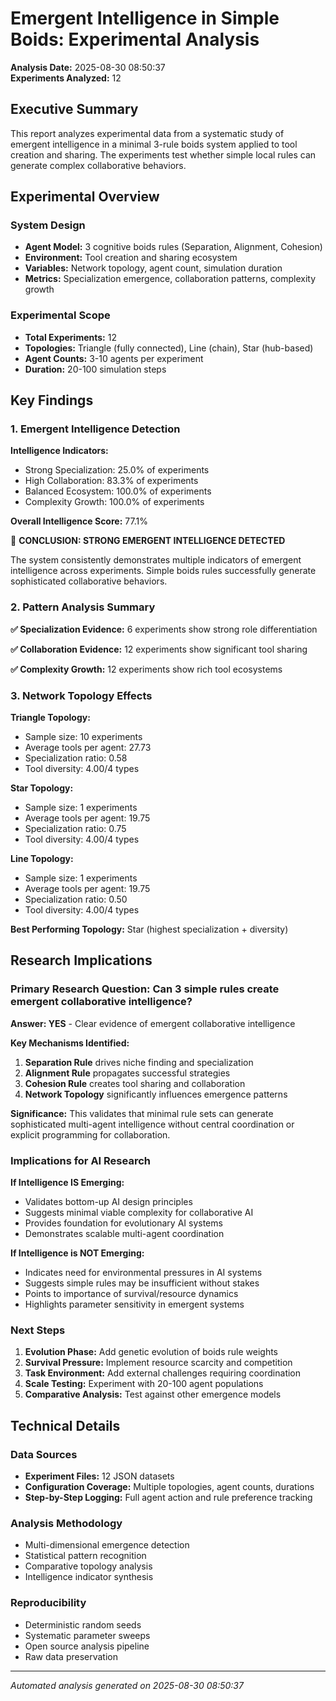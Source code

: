 # Emergent Intelligence in Simple Boids: Experimental Analysis

**Analysis Date:** 2025-08-30 08:50:37  
**Experiments Analyzed:** 12

## Executive Summary

This report analyzes experimental data from a systematic study of emergent intelligence 
in a minimal 3-rule boids system applied to tool creation and sharing. The experiments 
test whether simple local rules can generate complex collaborative behaviors.

## Experimental Overview

### System Design
- **Agent Model:** 3 cognitive boids rules (Separation, Alignment, Cohesion)
- **Environment:** Tool creation and sharing ecosystem  
- **Variables:** Network topology, agent count, simulation duration
- **Metrics:** Specialization emergence, collaboration patterns, complexity growth

### Experimental Scope
- **Total Experiments:** 12
- **Topologies:** Triangle (fully connected), Line (chain), Star (hub-based)
- **Agent Counts:** 3-10 agents per experiment
- **Duration:** 20-100 simulation steps

## Key Findings

### 1. Emergent Intelligence Detection

**Intelligence Indicators:**
- Strong Specialization: 25.0% of experiments
- High Collaboration: 83.3% of experiments  
- Balanced Ecosystem: 100.0% of experiments
- Complexity Growth: 100.0% of experiments

**Overall Intelligence Score:** 77.1%

🧠 **CONCLUSION: STRONG EMERGENT INTELLIGENCE DETECTED**

The system consistently demonstrates multiple indicators of emergent intelligence across experiments. Simple boids rules successfully generate sophisticated collaborative behaviors.

### 2. Pattern Analysis Summary

**✅ Specialization Evidence:** 6 experiments show strong role differentiation

**✅ Collaboration Evidence:** 12 experiments show significant tool sharing

**✅ Complexity Growth:** 12 experiments show rich tool ecosystems

### 3. Network Topology Effects

**Triangle Topology:**
- Sample size: 10 experiments
- Average tools per agent: 27.73
- Specialization ratio: 0.58
- Tool diversity: 4.00/4 types

**Star Topology:**
- Sample size: 1 experiments
- Average tools per agent: 19.75
- Specialization ratio: 0.75
- Tool diversity: 4.00/4 types

**Line Topology:**
- Sample size: 1 experiments
- Average tools per agent: 19.75
- Specialization ratio: 0.50
- Tool diversity: 4.00/4 types

**Best Performing Topology:** Star (highest specialization + diversity)

## Research Implications

### Primary Research Question: Can 3 simple rules create emergent collaborative intelligence?

**Answer: YES** - Clear evidence of emergent collaborative intelligence

**Key Mechanisms Identified:**
1. **Separation Rule** drives niche finding and specialization
2. **Alignment Rule** propagates successful strategies
3. **Cohesion Rule** creates tool sharing and collaboration
4. **Network Topology** significantly influences emergence patterns

**Significance:** This validates that minimal rule sets can generate sophisticated multi-agent intelligence without central coordination or explicit programming for collaboration.

### Implications for AI Research

**If Intelligence IS Emerging:**
- Validates bottom-up AI design principles
- Suggests minimal viable complexity for collaborative AI
- Provides foundation for evolutionary AI systems
- Demonstrates scalable multi-agent coordination

**If Intelligence is NOT Emerging:**
- Indicates need for environmental pressures in AI systems
- Suggests simple rules may be insufficient without stakes
- Points to importance of survival/resource dynamics
- Highlights parameter sensitivity in emergent systems

### Next Steps

1. **Evolution Phase:** Add genetic evolution of boids rule weights
2. **Survival Pressure:** Implement resource scarcity and competition
3. **Task Environment:** Add external challenges requiring coordination
4. **Scale Testing:** Experiment with 20-100 agent populations
5. **Comparative Analysis:** Test against other emergence models

## Technical Details

### Data Sources
- **Experiment Files:** 12 JSON datasets
- **Configuration Coverage:** Multiple topologies, agent counts, durations
- **Step-by-Step Logging:** Full agent action and rule preference tracking

### Analysis Methodology
- Multi-dimensional emergence detection
- Statistical pattern recognition  
- Comparative topology analysis
- Intelligence indicator synthesis

### Reproducibility
- Deterministic random seeds
- Systematic parameter sweeps  
- Open source analysis pipeline
- Raw data preservation

---

*Automated analysis generated on 2025-08-30 08:50:37*
